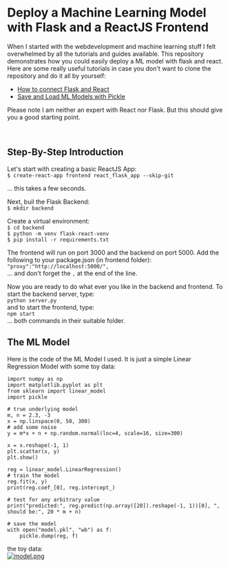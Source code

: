 # Deploy a Machine Learning Model with Flask and a ReactJS Frontend
When I started with the webdevelopment and machine learning stuff I felt overwhelmed by all the tutorials and guides available. This repository demonstrates how you could easily deploy a ML model with flask and react. Here are some really useful tutorials in case you don't want to clone the repository and do it all by yourself:
- [How to connect Flask and React](https://www.geeksforgeeks.org/how-to-connect-reactjs-with-flask-api/)
- [Save and Load ML Models with Pickle](https://machinelearningmastery.com/save-load-machine-learning-models-python-scikit-learn/)

Please note I am neither an expert with React nor Flask. But this should give you a good starting point.

</br>

## Step-By-Step Introduction

Let's start with creating a basic ReactJS App:</br>
`$ create-react-app frontend react_flask_app --skip-git` </br>

... this takes a few seconds.
</br>

Next, buil the Flask Backend:</br>
`$ mkdir backend`</br>

Create a virtual environment:</br>
`$ cd backend`</br>
`$ python -m venv flask-react-venv`</br>
`$ pip install -r requirements.txt`</br>

The frontend will run on port 3000 and the backend on port 5000. Add the following to your package.json (in frontend folder):
`"proxy":"http://localhost:5000/",`</br>
... and don't forget the `,` at the end of the line.

Now you are ready to do what ever you like in the backend and frontend. To start the backend server, type:</br>
`python server.py`</br>
and to start the frontend, type:</br>
`npm start`</br>
... both commands in their suitable folder.


## The ML Model
Here is the code of the ML Model I used. It is just a simple Linear Regression Model with some toy data:</br>
```
import numpy as np
import matplotlib.pyplot as plt
from sklearn import linear_model
import pickle

# true underlying model
m, n = 2.3, -3
x = np.linspace(0, 50, 300)
# add some noise
y = m*x + n + np.random.normal(loc=4, scale=16, size=300)

x = x.reshape(-1, 1)
plt.scatter(x, y)
plt.show()

reg = linear_model.LinearRegression()
# train the model
reg.fit(x, y)
print(reg.coef_[0], reg.intercept_)

# test for any arbitrary value
print("predicted:", reg.predict(np.array([20]).reshape(-1, 1))[0], ", should be:", 20 * m + n)

# save the model
with open("model.pkl", "wb") as f:
    pickle.dump(reg, f)
```
the toy data:</br>
[![model.png](https://i.postimg.cc/XvNK5x5y/model.png)](https://postimg.cc/9DSq5dJW)


